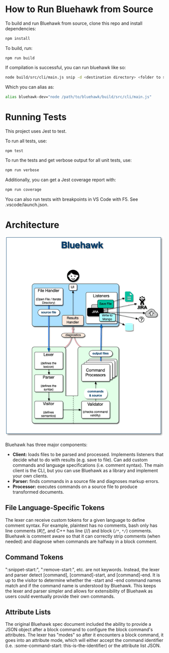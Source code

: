 # How to Run Bluehawk from Source

To build and run Bluehawk from source, clone this repo and install dependencies:

```sh
npm install
```

To build, run:

```
npm run build
```

If compilation is successful, you can run bluehawk like so:

```sh
node build/src/cli/main.js snip -d <destination directory> <folder to source file or directory>
```

Which you can alias as:

```sh
alias bluehawk-dev="node /path/to/bluehawk/build/src/cli/main.js"
```

# Running Tests

This project uses Jest to test.

To run all tests, use:

```sh
npm test
```

To run the tests and get verbose output for all unit tests, use:

```sh
npm run verbose
```

Additionally, you can get a Jest coverage report with:

```sh
npm run coverage
```

You can also run tests with breakpoints in VS Code with F5. See .vscode/launch.json.

# Architecture

![Graphical overview of the Bluehawk architecture](https://raw.githubusercontent.com/mongodb-university/Bluehawk/main/architecture.png "Bluehawk Architecture")

Bluehawk has three major components:

- **Client:** loads files to be parsed and processed. Implements listeners that
  decide what to do with results (e.g. save to file). Can add custom commands
  and language specifications (i.e. comment syntax). The main client is the CLI,
  but you can use Bluehawk as a library and implement your own clients.
- **Parser:** finds commands in a source file and diagnoses markup errors.
- **Processor:** executes commands on a source file to produce transformed documents.

## File Language-Specific Tokens

The lexer can receive custom tokens for a given language to define comment
syntax. For example, plaintext has no comments, bash only has line comments
(#)[†](https://stackoverflow.com/questions/32126653/how-does-end-work-in-bash-to-create-a-multi-line-comment-block),
and C++ has line (//) and block (`/*`, `*/`) comments. Bluehawk is comment aware so
that it can correctly strip comments (when needed) and diagnose when commands
are halfway in a block comment.

## Command Tokens

":snippet-start:", ":remove-start:", etc. are not keywords. Instead, the
lexer and parser detect [command], [command]-start, and [command]-end. It is up
to the visitor to determine whether the -start and -end command names match and
if the command name is understood by Bluehawk. This keeps the lexer and parser
simpler and allows for extensibility of Bluehawk as users could eventually
provide their own commands.

## Attribute Lists

The original Bluehawk spec document included the ability to provide a JSON
object after a block command to configure the block command's attributes. The
lexer has "modes" so after it encounters a block command, it goes into an
attribute mode, which will either accept the command identifier (i.e.
:some-command-start: this-is-the-identifier) or the attribute list JSON.
